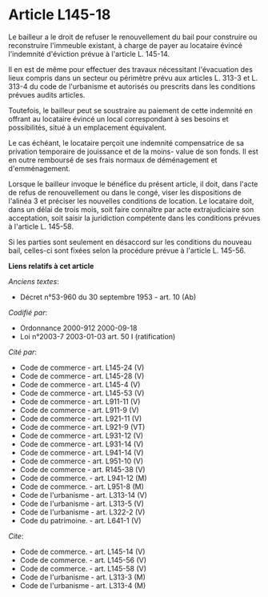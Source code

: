 # Article L145-18

Le bailleur a le droit de refuser le renouvellement du bail pour construire ou reconstruire l'immeuble existant, à charge de
payer au locataire évincé l'indemnité d'éviction prévue à l'article L. 145-14.

Il en est de même pour effectuer des travaux nécessitant l'évacuation des lieux compris dans un secteur ou périmètre prévu
aux articles L. 313-3 et L. 313-4 du code de l'urbanisme et autorisés ou prescrits dans les conditions prévues audits
articles.

Toutefois, le bailleur peut se soustraire au paiement de cette indemnité en offrant au locataire évincé un local
correspondant à ses besoins et possibilités, situé à un emplacement équivalent.

Le cas échéant, le locataire perçoit une indemnité compensatrice de sa privation temporaire de jouissance et de la moins-
value de son fonds. Il est en outre remboursé de ses frais normaux de déménagement et d'emménagement.

Lorsque le bailleur invoque le bénéfice du présent article, il doit, dans l'acte de refus de renouvellement ou dans le congé,
viser les dispositions de l'alinéa 3 et préciser les nouvelles conditions de location. Le locataire doit, dans un délai de
trois mois, soit faire connaître par acte extrajudiciaire son acceptation, soit saisir la juridiction compétente dans les
conditions prévues à l'article L. 145-58.

Si les parties sont seulement en désaccord sur les conditions du nouveau bail, celles-ci sont fixées selon la procédure
prévue à l'article L. 145-56.

**Liens relatifs à cet article**

_Anciens textes_:

  - Décret n°53-960 du 30 septembre 1953 - art. 10 (Ab)

_Codifié par_:

  - Ordonnance 2000-912 2000-09-18
  - Loi n°2003-7 2003-01-03 art. 50 I (ratification)

_Cité par_:

  - Code de commerce - art. L145-24 (V)
  - Code de commerce - art. L145-28 (V)
  - Code de commerce - art. L145-4 (V)
  - Code de commerce - art. L145-53 (V)
  - Code de commerce - art. L911-11 (V)
  - Code de commerce - art. L911-9 (V)
  - Code de commerce - art. L921-11 (V)
  - Code de commerce - art. L921-9 (VT)
  - Code de commerce - art. L931-12 (V)
  - Code de commerce - art. L931-14 (V)
  - Code de commerce - art. L941-14 (V)
  - Code de commerce - art. L951-10 (V)
  - Code de commerce - art. R145-38 (V)
  - Code de commerce. - art. L941-12 (M)
  - Code de commerce. - art. L951-8 (M)
  - Code de l'urbanisme - art. L313-14 (V)
  - Code de l'urbanisme - art. L313-5 (V)
  - Code de l'urbanisme - art. L322-2 (V)
  - Code du patrimoine. - art. L641-1 (V)

_Cite_:

  - Code de commerce. - art. L145-14 (V)
  - Code de commerce. - art. L145-56 (V)
  - Code de commerce. - art. L145-58 (V)
  - Code de l'urbanisme - art. L313-3 (M)
  - Code de l'urbanisme - art. L313-4 (M)
